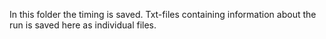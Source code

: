 In this folder the timing is saved. Txt-files containing information about the run is saved here as individual files.